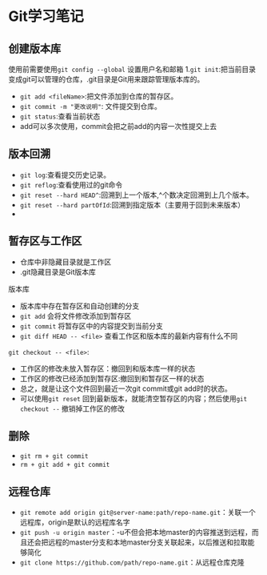 ﻿# Git学习笔记


## 创建版本库 ##
使用前需要使用`git config --global` 设置用户名和邮箱
1.`git init`:把当前目录变成git可以管理的仓库，.git目录是Git用来跟踪管理版本库的。
 - `git add <fileName>`:把文件添加到仓库的暂存区。
 - `git commit -m "更改说明"`: 文件提交到仓库。
 - `git status`:查看当前状态
 - add可以多次使用，commit会把之前add的内容一次性提交上去
## 版本回溯 ##
 - `git log`:查看提交历史记录。
 - `git reflog`:查看使用过的git命令
 - `git reset --hard HEAD^`:回溯到上一个版本,^个数决定回溯到上几个版本。
 - `git reset --hard partOfId`:回溯到指定版本（主要用于回到未来版本）
 - 
## 暂存区与工作区 ##
 - 仓库中非隐藏目录就是工作区
 - .git隐藏目录是Git版本库
 
版本库

 - 版本库中存在暂存区和自动创建的分支
 - `git add` 会将文件修改添加到暂存区
 - `git commit` 将暂存区中的内容提交到当前分支
 - `git diff HEAD -- <file>` 查看工作区和版本库的最新内容有什么不同
 

`git checkout -- <file>`:

 - 工作区的修改未放入暂存区：撤回到和版本库一样的状态
 - 工作区的修改已经添加到暂存区:撤回到和暂存区一样的状态
 - 总之，就是让这个文件回到最近一次git commit或git add时的状态。
 - 可以使用`git reset` 回到最新版本，就能清空暂存区的内容；然后使用`git checkout --` 撤销掉工作区的修改

## 删除 ##

 - `git rm + git commit`
 - `rm + git add + git commit`
## 远程仓库 ##
    
 - `git remote add origin git@server-name:path/repo-name.git`：关联一个远程库，origin是默认的远程库名字
 - `git push -u origin master`：-u不但会把本地master的内容推送到远程，而且还会把远程的master分支和本地master分支关联起来，以后推送和拉取能够简化
 - `git clone https://github.com/path/repo-name.git`：从远程仓库克隆

 
    

